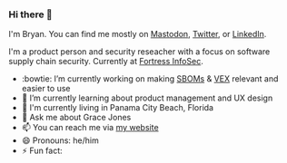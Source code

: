 ### Hi there 👋

I'm Bryan. You can find me mostly on [Mastodon](https://infosec.exchange/@bryancowan), [Twitter](https://twitter.com/bryancowan), or [LinkedIn](https://www.linkedin.com/in/bryancowan/).

I'm a product person and security reseacher with a focus on software supply chain security. Currently at [Fortress InfoSec](https://www.fortressinfosec.com/home).

- :bowtie: I’m currently working on making [SBOMs](https://ntia.gov/page/software-bill-materials) & [VEX](https://www.cisa.gov/sites/default/files/publications/VEX_Use_Cases_Aprill2022.pdf) relevant and easier to use
- 🌱 I’m currently learning about product management and UX design
- :round_pushpin: I'm currently living in Panama City Beach, Florida
- 💬 Ask me about Grace Jones
- 📫 You can reach me via [my website](https://bryancowan.com/)
- 😄 Pronouns: he/him
- ⚡ Fun fact: 
